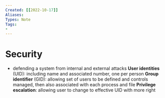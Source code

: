 ```yaml
---
Created: [[2022-10-17]]
Aliases: 
Types: Note
Tags: 
- 
---
```

# Security
- defending a system from internal and external attacks
**User identities** (UID): including name and associated number, one per person
**Group identifier** (GID): allowing set of users to be defined and controls managed, then also associated with each process and file
**Privilege escalation**: allowing user to change to effective UID with more right
